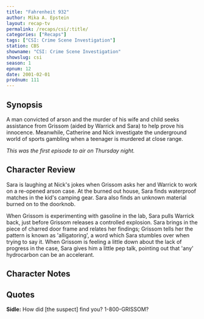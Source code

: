 ```yaml
---
title: "Fahrenheit 932"
author: Mika A. Epstein
layout: recap-tv
permalink: /recaps/csi/:title/
categories: ["Recaps"]
tags: ["CSI: Crime Scene Investigation"]
station: CBS
showname: "CSI: Crime Scene Investigation"
showslug: csi
season: 1  
epnum: 12
date: 2001-02-01
prodnum: 111  
---
```


## Synopsis

A man convicted of arson and the murder of his wife and child seeks assistance from Grissom (aided by Warrick and Sara) to help prove his innocence. Meanwhile, Catherine and Nick investigate the underground world of sports gambling when a teenager is murdered at close range.

_This was the first episode to air on Thursday night._

## Character Review

Sara is laughing at Nick's jokes when Grissom asks her and Warrick to work on a re-opened arson case. At the burned out house, Sara finds waterproof matches in the kid's camping gear. Sara also finds an unknown material burned on to the doorknob.

When Grissom is experimenting with gasoline in the lab, Sara pulls Warrick back, just before Grissom releases a controlled explosion. Sara brings in the piece of charred door frame and relates her findings; Grissom tells her the pattern is known as 'alligatoring', a word which Sara stumbles over when trying to say it. When Grissom is feeling a little down about the lack of progress in the case, Sara gives him a little pep talk, pointing out that 'any' hydrocarbon can be an accelerant.


## Character Notes

## Quotes

**Sidle:** How did [the suspect] find you? 1-800-GRISSOM?
